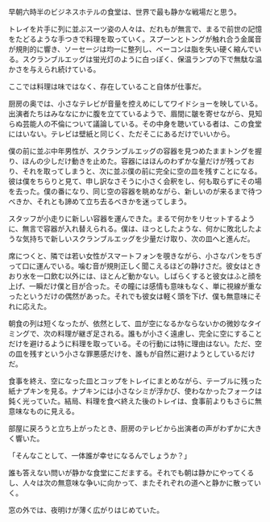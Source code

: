 早朝六時半のビジネスホテルの食堂は、世界で最も静かな戦場だと思う。

トレイを片手に列に並ぶスーツ姿の人々は、だれもが無言で、まるで前世の記憶をたどるような手つきで料理を取っていく。スプーンとトングが触れ合う金属音が規則的に響き、ソーセージは均一に整列し、ベーコンは脂を失い硬く縮んでいる。スクランブルエッグは蛍光灯のように白っぽく、保温ランプの下で無駄な温かさを与えられ続けている。

ここでは料理は味ではなく、存在していること自体が仕事だ。

厨房の奥では、小さなテレビが音量を控えめにしてワイドショーを映している。出演者たちはみななにかに腹を立てているようで、眉間に皺を寄せながら、見知らぬ芸能人の不倫について議論している。その中身を聴いている者は、この食堂にはいない。テレビは壁紙と同じく、ただそこにあるだけでいいから。

僕の前に並ぶ中年男性が、スクランブルエッグの容器を見つめたままトングを握り、ほんの少しだけ動きを止めた。容器にはほんのわずかな量だけが残っており、それを取ってしまうと、次に並ぶ僕の前に完全に空の皿を残すことになる。彼は僕をちらりと見て、申し訳なさそうに小さく会釈をし、何も取らずにその場を去った。僕の番になり、同じ空の容器を眺めながら、新しいのが来るまで待つべきか、それとも諦めて立ち去るべきかを迷ってしまう。

スタッフが小走りに新しい容器を運んできた。まるで何かをリセットするように、無言で容器が入れ替えられる。僕は、ほっとしたような、何かに敗北したような気持ちで新しいスクランブルエッグを少量だけ取り、次の皿へと進んだ。

席につくと、隣では若い女性がスマートフォンを覗きながら、小さなパンをちぎって口に運んでいる。噛む音が規則正しく聞こえるほどの静けさだ。彼女はときおり水を一口飲む以外には、ほとんど動かない。しばらくすると彼女はふと顔を上げ、一瞬だけ僕と目が合った。その瞳には感情も意味もなく、単に視線が重なったというだけの偶然があった。それでも彼女は軽く頭を下げ、僕も無意味にそれに応えた。

朝食の列は短くなったが、依然として、皿が空になるかならないかの微妙なタイミングで、次の料理が継ぎ足される。誰もが小さく遠慮し、完全に空にすることだけを避けるように料理を取っている。その行動には特に理由はない。ただ、空の皿を残すという小さな罪悪感だけを、誰もが自然に避けようとしているだけだ。

食事を終え、空になった皿とコップをトレイにまとめながら、テーブルに残った紙ナプキンを見る。ナプキンには小さなシミが浮かび、使わなかったフォークは鈍く光っていた。結局、料理を食べ終えた後のトレイは、食事前よりもさらに無意味なものに見える。

部屋に戻ろうと立ち上がったとき、厨房のテレビから出演者の声がわずかに大きく響いた。

「そんなことして、一体誰が幸せになるんでしょうか？」

誰も答えない問いが静かな食堂にこだまする。それでも朝は静かにやってくるし、人々は次の無意味な争いに向かって、またそれぞれの道へと静かに散っていく。

窓の外では、夜明けが薄く広がりはじめていた。
